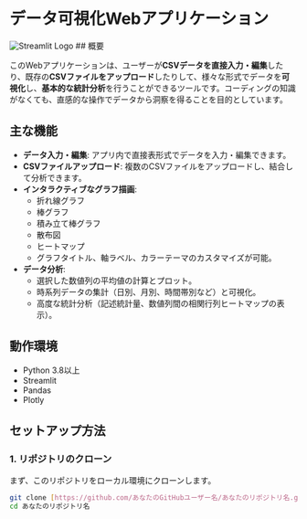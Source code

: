 # データ可視化Webアプリケーション

![Streamlit Logo](https://streamlit.io/images/brand/streamlit-logo-light.svg) ## 概要

このWebアプリケーションは、ユーザーが**CSVデータを直接入力・編集**したり、既存の**CSVファイルをアップロード**したりして、様々な形式でデータを**可視化**し、**基本的な統計分析**を行うことができるツールです。コーディングの知識がなくても、直感的な操作でデータから洞察を得ることを目的としています。

## 主な機能

* **データ入力・編集**: アプリ内で直接表形式でデータを入力・編集できます。
* **CSVファイルアップロード**: 複数のCSVファイルをアップロードし、結合して分析できます。
* **インタラクティブなグラフ描画**:
    * 折れ線グラフ
    * 棒グラフ
    * 積み立て棒グラフ
    * 散布図
    * ヒートマップ
    * グラフタイトル、軸ラベル、カラーテーマのカスタマイズが可能。
* **データ分析**:
    * 選択した数値列の平均値の計算とプロット。
    * 時系列データの集計（日別、月別、時間帯別など）と可視化。
    * 高度な統計分析（記述統計量、数値列間の相関行列ヒートマップの表示）。

## 動作環境

* Python 3.8以上
* Streamlit
* Pandas
* Plotly

## セットアップ方法

### 1. リポジトリのクローン

まず、このリポジトリをローカル環境にクローンします。

```bash
git clone [https://github.com/あなたのGitHubユーザー名/あなたのリポジトリ名.git](https://github.com/あなたのGitHubユーザー名/あなたのリポジトリ名.git)
cd あなたのリポジトリ名
